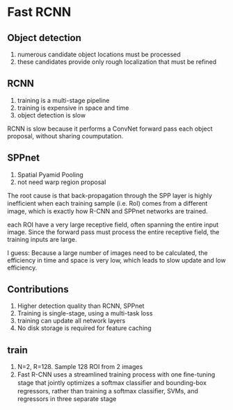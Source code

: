 # Fast RCNN

## Object detection
1. numerous candidate object locations must be processed
2. these candidates provide only rough localization that must be refined

## RCNN
1. training is a multi-stage pipeline
2. training is expensive in space and time
3. object detection is slow

RCNN is slow because it performs a ConvNet forward pass each object proposal, without sharing coumputation.

## SPPnet
1. Spatial Pyamid Pooling
2. not need warp region proposal

The root cause is that back-propagation through the SPP layer is highly inefﬁcient when each training sample (i.e. RoI) comes from a different image, which is exactly how R-CNN and SPPnet networks are trained.

each ROI have a very large receptive field, often spanning the entire input image. Since the forward pass must process the entire receptive field, the training inputs are large.

I guess:
Because a large number of images need to be calculated, the efficiency in time and space is very low, which leads to slow update and low efficiency.

## Contributions
1. Higher detection quality than RCNN, SPPnet
2. Training is single-stage, using a multi-task loss
3. training can update all network layers
4. No disk storage is required for feature caching


## train
1. N=2, R=128. Sample 128 ROI from 2 images
2. Fast R-CNN uses a streamlined training process with one ﬁne-tuning stage that jointly optimizes a softmax classiﬁer and bounding-box regressors, rather than training a softmax classiﬁer, SVMs, and regressors in three separate stage